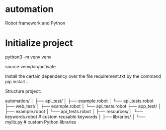# automation
Robot framework and Python

# Initialize project

python3 -m venv venv

source venv/bin/activate

Install the certain dependency over the file requirement.txt by the command pip install ...


Structure project:

automation/
│
├── api_test/
│   ├── example.robot
│   └── api_tests.robot
├── web_test/
│   ├── example.robot
│   └── api_tests.robot
├── app_test/
│   ├── example.robot
│   └── api_tests.robot
│
├── resources/
│   └── keywords.robot   # custom reusable keywords
│
├── libraries/
│   └── mylib.py         # custom Python libraries
